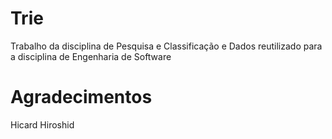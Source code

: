 # Trie
Trabalho da disciplina de Pesquisa e Classificação e Dados reutilizado para a disciplina de Engenharia de Software

# Agradecimentos
Hicard Hiroshid



